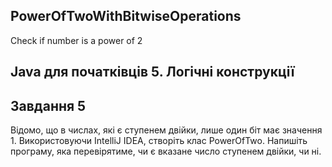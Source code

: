 ## PowerOfTwoWithBitwiseOperations
Check if number is a power of 2
## Java для початківців 5. Логічні конструкції

## Завдання 5
Відомо, що в числах, які є ступенем двійки, лише один біт має значення 1. Використовуючи IntelliJ IDEA, створіть клас PowerOfTwo. Напишіть програму, яка перевірятиме, чи є вказане число ступенем двійки, чи ні.
